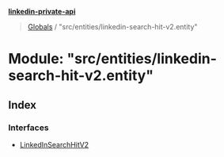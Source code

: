 **[linkedin-private-api](../README.md)**

> [Globals](../globals.md) / "src/entities/linkedin-search-hit-v2.entity"

# Module: "src/entities/linkedin-search-hit-v2.entity"

## Index

### Interfaces

* [LinkedInSearchHitV2](../interfaces/_src_entities_linkedin_search_hit_v2_entity_.linkedinsearchhitv2.md)
